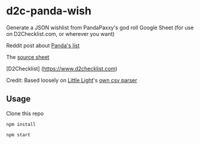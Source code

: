# d2c-panda-wish
Generate a JSON wishlist from PandaPaxxy's god roll Google Sheet (for use on D2Checklist.com, or wherever you want)

Reddit post about [Panda's list](https://www.reddit.com/r/sharditkeepit/comments/gh8vv5/new_breakdown_of_every_weapon/?utm_medium=android_app&utm_source=share)

The [source sheet](https://docs.google.com/spreadsheets/d/1UlPqO4koKRcqMxl2VO4JzdgkKyY7LW07W0k91S_Yl8U/edit?usp=sharing)

[D2Checklist] (https://www.d2checklist.com)

Credit: Based loosely on [Little Light](https://play.google.com/store/apps/details?id=me.markezine.luzinha&hl=en_US)'s [own csv parser](https://github.com/LittleLightForDestiny/csv-wishlists-parser/tree/master/output)

## Usage

Clone this repo

`npm install`

`npm start`